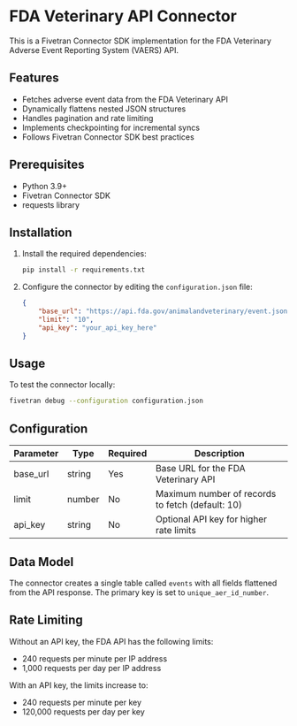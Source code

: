 # FDA Veterinary API Connector

This is a Fivetran Connector SDK implementation for the FDA Veterinary Adverse Event Reporting System (VAERS) API.

## Features

- Fetches adverse event data from the FDA Veterinary API
- Dynamically flattens nested JSON structures
- Handles pagination and rate limiting
- Implements checkpointing for incremental syncs
- Follows Fivetran Connector SDK best practices

## Prerequisites

- Python 3.9+
- Fivetran Connector SDK
- requests library

## Installation

1. Install the required dependencies:
   ```bash
   pip install -r requirements.txt
   ```

2. Configure the connector by editing the `configuration.json` file:
   ```json
   {
       "base_url": "https://api.fda.gov/animalandveterinary/event.json",
       "limit": "10",
       "api_key": "your_api_key_here"
   }
   ```

## Usage

To test the connector locally:

```bash
fivetran debug --configuration configuration.json
```

## Configuration

| Parameter  | Type   | Required | Description                                      |
|------------|--------|----------|--------------------------------------------------|
| base_url   | string | Yes      | Base URL for the FDA Veterinary API              |
| limit      | number | No       | Maximum number of records to fetch (default: 10) |
| api_key    | string | No       | Optional API key for higher rate limits          |

## Data Model

The connector creates a single table called `events` with all fields flattened from the API response. The primary key is set to `unique_aer_id_number`.

## Rate Limiting

Without an API key, the FDA API has the following limits:
- 240 requests per minute per IP address
- 1,000 requests per day per IP address

With an API key, the limits increase to:
- 240 requests per minute per key
- 120,000 requests per day per key
